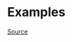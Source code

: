 


# Examples


[Source](http://www.rubydoc.info/gems/rubocop/RuboCop/Cop/Layout/SpaceInsideArrayPercentLiteral)